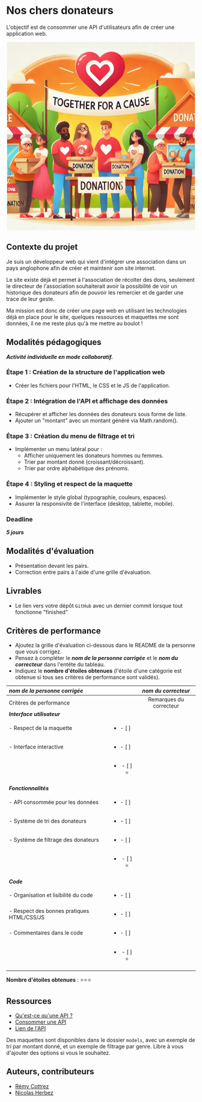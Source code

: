 # Nos chers donateurs

L'objectif est de consommer une API d'utilisateurs afin de créer une application web.

<div align="center">
    <img src="./images/donators.webp" alt="donators" style="width: 500px !important;">
</div>


## Contexte du projet

Je suis un développeur web qui vient d'intégrer une association dans un pays anglophone afin de créer et maintenir son site internet.

Le site existe déjà et permet à l'association de récolter des dons, seulement le directeur de l'association souhaiterait avoir la possibilité de voir un historique des donateurs afin de pouvoir les remercier et de garder une trace de leur geste.

Ma mission est donc de créer une page web en utilisant les technologies déjà en place pour le site, quelques ressources et maquettes me sont données, il ne me reste plus qu'à me mettre au boulot !


## Modalités pédagogiques

***Activité individuelle en mode collaboratif.***

### Étape 1 : Création de la structure de l'application web
- Créer les fichiers pour l'HTML, le CSS et le JS de l'application.

### Étape 2 : Intégration de l'API et affichage des données
- Récupérer et afficher les données des donateurs sous forme de liste.
- Ajouter un "montant" avec un montant généré via Math.random().

### Étape 3 : Création du menu de filtrage et tri
- Implémenter un menu latéral pour :
    - Afficher uniquement les donateurs hommes ou femmes.
    - Trier par montant donné (croissant/décroissant).
    - Trier par ordre alphabétique des prénoms.

### Étape 4 : Styling et respect de la maquette
- Implémenter le style global (typographie, couleurs, espaces).
- Assurer la responsivité de l'interface (desktop, tablette, mobile).


### Deadline

***5 jours***

## Modalités d'évaluation

- Présentation devant les pairs.
- Correction entre pairs à l'aide d'une grille d'évaluation.


## Livrables

- Le lien vers votre dépôt `GitHub` avec un dernier commit lorsque tout fonctionne "finished"


## Critères de performance

- Ajoutez la grille d'évaluation ci-dessous dans le README de la personne que vous corrigez.
- Pensez à compléter le ***nom de la personne corrigée*** et le ***nom du correcteur*** dans l'entête du tableau.
- Indiquez le **nombre d'étoiles obtenues** (l'étoile d'une catégorie est obtenue si tous ses critères de performance sont validés).

| *nom de la personne corrigée*          |                               | *nom du correcteur*       |
| :---- | :----: | :---: |
| Critères de performance                |                               | Remarques du correcteur   |
| ***Interface utilisateur***            |                               |                           |
| - Respect de la maquette               | <ul><li>- [ ] &nbsp;</li><ul> |                           |
| - Interface interactive                | <ul><li>- [ ] &nbsp;</li><ul> |                           |
|                                        | <ul><li>- [ ] ⭐</li><ul>     |                           |
| ***Fonctionnalités***                  |                               |                           |
| - API consommée pour les données       | <ul><li>- [ ] &nbsp;</li><ul> |                           |
| - Système de tri des donateurs         | <ul><li>- [ ] &nbsp;</li><ul> |                           |
| - Système de filtrage des donateurs    | <ul><li>- [ ] &nbsp;</li><ul> |                           |
|                                        | <ul><li>- [ ] ⭐</li><ul>     |                           |
| ***Code***                             |                               |                           |
| - Organisation et lisibilité du code   | <ul><li>- [ ] &nbsp;</li><ul> |                           |
| - Respect des bonnes pratiques HTML/CSS/JS | <ul><li>- [ ] &nbsp;</li><ul> |                       |
| - Commentaires dans le code            | <ul><li>- [ ] &nbsp;</li><ul> |                           |
|                                        | <ul><li>- [ ] ⭐</li><ul>     |                           |

**Nombre d'étoiles obtenues** : ⭐⭐⭐


## Ressources

- [Qu'est-ce qu'une API ?](https://www.redhat.com/fr/topics/api/what-are-application-programming-interfaces)
- [Consommer une API](https://developer.mozilla.org/fr/docs/Web/API/Fetch_API/Using_Fetch)
- [Lien de l'API](https://randomuser.me/api/?results=50)

Des maquettes sont disponibles dans le dossier ```models```, avec un exemple de tri par montant donné, et un exemple de filtrage par genre.
Libre à vous d'ajouter des options si vous le souhaitez.

## Auteurs, contributeurs

- [Rémy Cottrez](https://github.com/RemyCTRZ)
- [Nicolas Herbez](https://github.com/nicolas-herbez)
